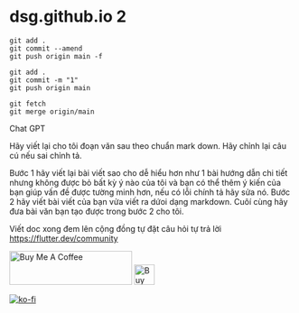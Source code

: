 # dsg.github.io 2

```
git add .
git commit --amend
git push origin main -f
```
```
git add .
git commit -m "1"
git push origin main
```

```
git fetch
git merge origin/main
```

Chat GPT 

Hãy viết lại cho tôi đoạn văn sau theo chuẩn mark down. Hãy chỉnh lại câu cú nếu sai chỉnh tả. 

Bước 1 hãy viết lại bài viết sao cho dễ hiểu hơn như 1 bài hướng dẫn chi tiết nhưng không được bỏ bất kỳ ý nào của tôi và bạn có thể thêm ý kiến của bạn giúp vấn đề được tường minh hơn, nếu có lỗi chính tả hãy sửa nó. 
Bước 2 hãy viết bài viết của bạn vửa viết ra dứoi dạng markdown. 
Cuôí cùng hãy đưa bài văn bạn tạo được trong bước 2 cho tôi.  

Viết doc xong đem lên cộng đồng tự đặt câu hỏi tự trả lời
https://flutter.dev/community

<a href="https://www.buymeacoffee.com/ducmng12g" target="_blank"><img src="https://cdn.buymeacoffee.com/buttons/v2/default-yellow.png" alt="Buy Me A Coffee" style="height: 60px !important;width: 217px !important;" ></a>
<a href='https://ko-fi.com/I2I81AEJG8' target='_blank'><img height='36' style='border:0px;height:36px;' src='https://storage.ko-fi.com/cdn/kofi5.png?v=6' border='0' alt='Buy Me a Coffee at ko-fi.com' /></a>

[![ko-fi](https://ko-fi.com/img/githubbutton_sm.svg)](https://ko-fi.com/I2I81AEJG8)